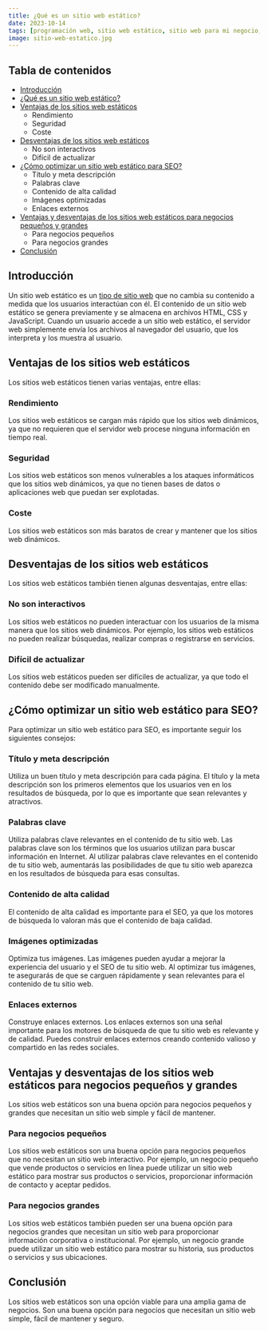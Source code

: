 ```yaml
---
title: ¿Qué es un sitio web estático?
date: 2023-10-14
tags: [programación web, sitio web estático, sitio web para mi negocio, sitio web para empresas]
image: sitio-web-estatico.jpg
---
```


## Tabla de contenidos

- [Introducción](#introducción)
- [¿Qué es un sitio web estático?](#qué-es-un-sitio-web-estático)
- [Ventajas de los sitios web estáticos](#ventajas-de-los-sitios-web-estáticos)
  - Rendimiento
  - Seguridad
  - Coste
- [Desventajas de los sitios web estáticos](#desventajas-de-los-sitios-web-estáticos)
  - No son interactivos
  - Difícil de actualizar
- [¿Cómo optimizar un sitio web estático para SEO?](#cómo-optimizar-un-sitio-web-estático-para-seo)
  - Título y meta descripción
  - Palabras clave
  - Contenido de alta calidad
  - Imágenes optimizadas
  - Enlaces externos
- [Ventajas y desventajas de los sitios web estáticos para negocios pequeños y grandes](#ventajas-y-desventajas-de-los-sitios-web-estáticos-para-negocios-pequeños-y-grandes)
  - Para negocios pequeños
  - Para negocios grandes
- [Conclusión](#conclusión)

## Introducción

Un sitio web estático es un [tipo de sitio web](/sitios-web/tipos-de-paginas-web/) que no cambia su contenido a medida que los usuarios interactúan con él. El contenido de un sitio web estático se genera previamente y se almacena en archivos HTML, CSS y JavaScript. Cuando un usuario accede a un sitio web estático, el servidor web simplemente envía los archivos al navegador del usuario, que los interpreta y los muestra al usuario.

## Ventajas de los sitios web estáticos

Los sitios web estáticos tienen varias ventajas, entre ellas:

### Rendimiento

Los sitios web estáticos se cargan más rápido que los sitios web dinámicos, ya que no requieren que el servidor web procese ninguna información en tiempo real.

### Seguridad

Los sitios web estáticos son menos vulnerables a los ataques informáticos que los sitios web dinámicos, ya que no tienen bases de datos o aplicaciones web que puedan ser explotadas.

### Coste

Los sitios web estáticos son más baratos de crear y mantener que los sitios web dinámicos.

## Desventajas de los sitios web estáticos

Los sitios web estáticos también tienen algunas desventajas, entre ellas:

### No son interactivos

Los sitios web estáticos no pueden interactuar con los usuarios de la misma manera que los sitios web dinámicos. Por ejemplo, los sitios web estáticos no pueden realizar búsquedas, realizar compras o registrarse en servicios.

### Difícil de actualizar

Los sitios web estáticos pueden ser difíciles de actualizar, ya que todo el contenido debe ser modificado manualmente.

## ¿Cómo optimizar un sitio web estático para SEO?

Para optimizar un sitio web estático para SEO, es importante seguir los siguientes consejos:

### Título y meta descripción

Utiliza un buen título y meta descripción para cada página. El título y la meta descripción son los primeros elementos que los usuarios ven en los resultados de búsqueda, por lo que es importante que sean relevantes y atractivos.

### Palabras clave

Utiliza palabras clave relevantes en el contenido de tu sitio web. Las palabras clave son los términos que los usuarios utilizan para buscar información en Internet. Al utilizar palabras clave relevantes en el contenido de tu sitio web, aumentarás las posibilidades de que tu sitio web aparezca en los resultados de búsqueda para esas consultas.

### Contenido de alta calidad

El contenido de alta calidad es importante para el SEO, ya que los motores de búsqueda lo valoran más que el contenido de baja calidad.

### Imágenes optimizadas

Optimiza tus imágenes. Las imágenes pueden ayudar a mejorar la experiencia del usuario y el SEO de tu sitio web. Al optimizar tus imágenes, te asegurarás de que se carguen rápidamente y sean relevantes para el contenido de tu sitio web.

### Enlaces externos

Construye enlaces externos. Los enlaces externos son una señal importante para los motores de búsqueda de que tu sitio web es relevante y de calidad. Puedes construir enlaces externos creando contenido valioso y compartido en las redes sociales.

## Ventajas y desventajas de los sitios web estáticos para negocios pequeños y grandes

Los sitios web estáticos son una buena opción para negocios pequeños y grandes que necesitan un sitio web simple y fácil de mantener.

### Para negocios pequeños

Los sitios web estáticos son una buena opción para negocios pequeños que no necesitan un sitio web interactivo. Por ejemplo, un negocio pequeño que vende productos o servicios en línea puede utilizar un sitio web estático para mostrar sus productos o servicios, proporcionar información de contacto y aceptar pedidos.

### Para negocios grandes

Los sitios web estáticos también pueden ser una buena opción para negocios grandes que necesitan un sitio web para proporcionar información corporativa o institucional. Por ejemplo, un negocio grande puede utilizar un sitio web estático para mostrar su historia, sus productos o servicios y sus ubicaciones.

## Conclusión

Los sitios web estáticos son una opción viable para una amplia gama de negocios. Son una buena opción para negocios que necesitan un sitio web simple, fácil de mantener y seguro.

